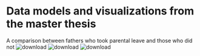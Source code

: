 # Data models and visualizations from the master thesis

A comparison between fathers who took parental leave and those who did not
![download](https://github.com/hyeonukim91/mthesis/assets/101351453/f4701c7f-9ea0-46c3-a450-202d77bb6767)
![download](https://github.com/hyeonukim91/mthesis/assets/101351453/046c8001-727b-4a83-8438-1a6084f103b5)
![download](https://github.com/hyeonukim91/mthesis/assets/101351453/4183932c-9de1-4558-987b-f2e75154fa89)

